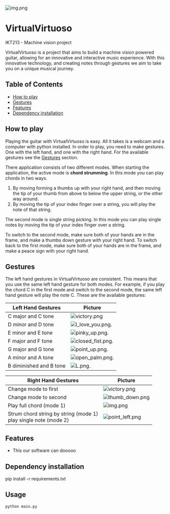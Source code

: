 ![img.png](images/logo.png)

# VirtualVirtuoso
IKT213 - Machine vision project

VirtualVirtuoso is a project that aims to build a machine vision powered guitar, allowing for an innovative and interactive music experience. With this innovative technology, and creating notes through gestures we aim to take you on a unique musical journey.

## Table of Contents
- [How to play](#how-to-play)
- [Gestures](#gestures)
- [Features](#features)
- [Dependency installation](#dependency-instalation)

## How to play
Playing the guitar with VirtualVirtuoso is easy. All it takes is a webcam and a computer with python installed.
In order to play, you need to make gestures. One with the left hand, and one with the right hand. For the available
gestures see the [Gestures](#gestures) section.

There application consists of two different modes.
When starting the application, the 
active mode is **chord strumming**. In this mode you can play chords in two ways. 
1. By moving forming a thumbs up with your right hand, and then moving the tip of your thumb from above to below the upper string, or the other way around.
2. By moving the tip of your index finger over a string, you will play the note of that string. 

The second mode is single string picking. In this mode you can play single notes by moving the tip of your index finger over a string.

To switch to the second mode, make sure both of your hands are in the frame, and make a thumbs down gesture with your right hand.
To switch back to the first mode, make sure both of your hands are in the frame, and make a peace sign with your right hand.

## Gestures
The left hand gestures in VirtualVirtuoso are consistent. This means that you use the same left hand gesture for both modes.
For example, if you play the chord C in the first mode and switch to the second mode, the same left hand gesture will play the note C.
These are the available gestures:

| Left Hand Gestures                                | Picture                                                    |
|---------------------------------------------------|------------------------------------------------------------|
| C major and C tone                                | ![victory.png](/images/victory.png "Victory")              |
| D minor and D tone                                | ![I_love_you.png](/images/I_love_you.png "I Love You").    |
| E minor and E tone                                | ![pinky_up.png](/images/pinky_up.png "Pinky Up").          |
| F major and F tone                                | ![closed_fist.png](/images/closed_fist.png "Closed Fist"). |
| G major and G tone                                | ![point_up.png](/images/point_up.png "Pointing Up").       |
| A minor and A tone                                | ![open_palm.png](/images/open_palm.png "Open Palm").       |
| B diminished and B tone                           | ![L.png](/images/L.png "L").                               |


| Right Hand Gestures                                                  | Picture                                               |
|----------------------------------------------------------------------|-------------------------------------------------------|
| Change mode to first                                                 | ![victory.png](/images/victory.png "Victory")         |
| Change mode to second                                                | ![thumb_down.png](images/thumb_down.png "Thumb Down") | 
| Play full chord (mode 1)                                             | ![img.png](images/thumb_up.png "Thumb Up")            |
| Strum chord string by string (mode 1)<br/> play single note (mode 2) | ![point_left.png](images/point_left.png "Point Left") |

## Features
- This our software can dooooo

## Dependency installation
pip install -r requirements.txt


## Usage
```bash
python main.py
```

